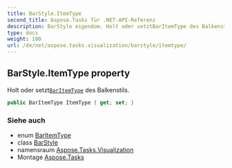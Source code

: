 ```yaml
---
title: BarStyle.ItemType
second_title: Aspose.Tasks für .NET-API-Referenz
description: BarStyle eigendom. Holt oder setztBarItemType des Balkenstils.
type: docs
weight: 100
url: /de/net/aspose.tasks.visualization/barstyle/itemtype/
---
```

## BarStyle.ItemType property

Holt oder setzt[`BarItemType`](../../baritemtype/) des Balkenstils.

```csharp
public BarItemType ItemType { get; set; }
```

### Siehe auch

* enum [BarItemType](../../baritemtype/)
* class [BarStyle](../)
* namensraum [Aspose.Tasks.Visualization](../../barstyle/)
* Montage [Aspose.Tasks](../../../)


